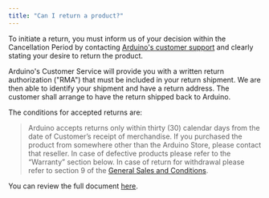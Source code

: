 ```yaml
---
title: "Can I return a product?"
---
```


To initiate a return, you must inform us of your decision within the Cancellation Period by contacting [Arduino's customer support](https://store.arduino.cc/store-support) and clearly stating your desire to return the product.

Arduino's Customer Service will provide you with a written return authorization ("RMA") that must be included in your return shipment. We are then able to identify your shipment and have a return address. The customer shall arrange to have the return shipped back to Arduino.

The conditions for accepted returns are:

>Arduino accepts returns only within thirty (30) calendar days from the date of Customer’s receipt of merchandise. If you purchased the product from somewhere other than the Arduino Store, please contact that reseller.
In case of defective products please refer to the “Warranty” section below.
In case of return for withdrawal please refer to section 9 of the [General Sales and Conditions](https://store.arduino.cc/general-sales-conditions).

You can review the full document [here](https://store.arduino.cc/pages/transparency?selectedStore=eu).
